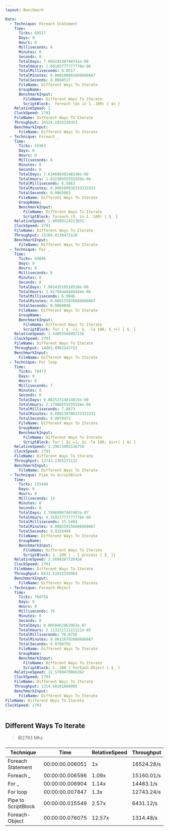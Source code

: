 ```yaml
---
layout: Benchmark

Data: 
  - Technique: Foreach Statement
    Time: 
      Ticks: 60517
      Days: 0
      Hours: 0
      Milliseconds: 6
      Minutes: 0
      Seconds: 0
      TotalDays: 7.00428240740741e-08
      TotalHours: 1.68102777777778e-06
      TotalMilliseconds: 6.0517
      TotalMinutes: 0.000100861666666667
      TotalSeconds: 0.0060517
      FileName: Different Ways To Iterate
      GroupName: 
      BenchmarkInput: 
        FileName: Different Ways To Iterate
        ScriptBlock:  foreach ($n in 1..100) { $n }
    RelativeSpeed: 1
    ClockSpeed: 2793
    FileName: Different Ways To Iterate
    Throughput: 16524.2824330353
    BenchmarkInput: 
      FileName: Different Ways To Iterate
  - Technique: Foreach _
    Time: 
      Ticks: 65963
      Days: 0
      Hours: 0
      Milliseconds: 6
      Minutes: 0
      Seconds: 0
      TotalDays: 7.63460648148148e-08
      TotalHours: 1.83230555555556e-06
      TotalMilliseconds: 6.5963
      TotalMinutes: 0.000109938333333333
      TotalSeconds: 0.0065963
      FileName: Different Ways To Iterate
      GroupName: 
      BenchmarkInput: 
        FileName: Different Ways To Iterate
        ScriptBlock: foreach ($_ in 1..100) { $_ }
    RelativeSpeed: 1.08999124213031
    ClockSpeed: 2793
    FileName: Different Ways To Iterate
    Throughput: 15160.0139472128
    BenchmarkInput: 
      FileName: Different Ways To Iterate
  - Technique: For _
    Time: 
      Ticks: 69046
      Days: 0
      Hours: 0
      Milliseconds: 6
      Minutes: 0
      Seconds: 0
      TotalDays: 7.99143518518518e-08
      TotalHours: 1.91794444444444e-06
      TotalMilliseconds: 6.9046
      TotalMinutes: 0.000115076666666667
      TotalSeconds: 0.0069046
      FileName: Different Ways To Iterate
      GroupName: 
      BenchmarkInput: 
        FileName: Different Ways To Iterate
        ScriptBlock: for ( $_ =1; $_ -le 100; $_++) { $_ } 
    RelativeSpeed: 1.14093560487136
    ClockSpeed: 2793
    FileName: Different Ways To Iterate
    Throughput: 14483.0982243722
    BenchmarkInput: 
      FileName: Different Ways To Iterate
  - Technique: For loop
    Time: 
      Ticks: 78473
      Days: 0
      Hours: 0
      Milliseconds: 7
      Minutes: 0
      Seconds: 0
      TotalDays: 9.08252314814815e-08
      TotalHours: 2.17980555555556e-06
      TotalMilliseconds: 7.8473
      TotalMinutes: 0.000130788333333333
      TotalSeconds: 0.0078473
      FileName: Different Ways To Iterate
      GroupName: 
      BenchmarkInput: 
        FileName: Different Ways To Iterate
        ScriptBlock: for ( $i =1; $i -le 100; $i++) { $i } 
    RelativeSpeed: 1.29671001536758
    ClockSpeed: 2793
    FileName: Different Ways To Iterate
    Throughput: 12743.2365272132
    BenchmarkInput: 
      FileName: Different Ways To Iterate
  - Technique: Pipe to ScriptBlock
    Time: 
      Ticks: 155494
      Days: 0
      Hours: 0
      Milliseconds: 15
      Minutes: 0
      Seconds: 0
      TotalDays: 1.79969907407407e-07
      TotalHours: 4.31927777777778e-06
      TotalMilliseconds: 15.5494
      TotalMinutes: 0.000259156666666667
      TotalSeconds: 0.0155494
      FileName: Different Ways To Iterate
      GroupName: 
      BenchmarkInput: 
        FileName: Different Ways To Iterate
        ScriptBlock: 1..100 | . { process { $_ }}
    RelativeSpeed: 2.5694267726424
    ClockSpeed: 2793
    FileName: Different Ways To Iterate
    Throughput: 6431.11631316964
    BenchmarkInput: 
      FileName: Different Ways To Iterate
  - Technique: Foreach-Object
    Time: 
      Ticks: 760756
      Days: 0
      Hours: 0
      Milliseconds: 76
      Minutes: 0
      Seconds: 0
      TotalDays: 8.8050462962963e-07
      TotalHours: 2.11321111111111e-05
      TotalMilliseconds: 76.0756
      TotalMinutes: 0.00126792666666667
      TotalSeconds: 0.0760756
      FileName: Different Ways To Iterate
      GroupName: 
      BenchmarkInput: 
        FileName: Different Ways To Iterate
        ScriptBlock: 1..100 | ForEach-Object { $_ }
    RelativeSpeed: 12.5709470066262
    ClockSpeed: 2793
    FileName: Different Ways To Iterate
    Throughput: 1314.48191009995
    BenchmarkInput: 
      FileName: Different Ways To Iterate
FileName: Different Ways To Iterate
ClockSpeed: 2793
---
```

Different Ways To Iterate
-------------------------
> @2793 Mhz


### 


|Technique          |Time           |RelativeSpeed|Throughput|
|-------------------|---------------|-------------|----------|
|Foreach Statement  |00:00:00.006051|1x           |16524.28/s|
|Foreach _          |00:00:00.006596|1.09x        |15160.01/s|
|For _              |00:00:00.006904|1.14x        |14483.1/s |
|For loop           |00:00:00.007847|1.3x         |12743.24/s|
|Pipe to ScriptBlock|00:00:00.015549|2.57x        |6431.12/s |
|Foreach-Object     |00:00:00.076075|12.57x       |1314.48/s |
